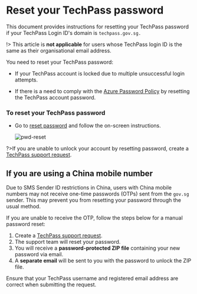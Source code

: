 # Reset your TechPass password

This document provides instructions for resetting your TechPass password if your TechPass Login ID's domain is ```techpass.gov.sg.```

!> This article is **not applicable** for users whose TechPass login ID is the same as their organisational email address.


You need to reset your TechPass password:

- If your TechPass account is locked due to multiple unsuccessful login attempts.

- If there is a need to comply with the [Azure Password Policy](https://learn.microsoft.com/en-us/azure/active-directory/authentication/concept-sspr-policy#administrator-password-policy-differences) by resetting the TechPass account password.

### To reset your TechPass password

- Go to [reset password](https://passwordreset.microsoftonline.com/) and follow the on-screen instructions.

    ![pwd-reset](/assets/images/password-reset-for-vendors.png)

    
?>If you are unable to unlock your account by resetting password, create a [TechPass support request](https://go.gov.sg/seed-techpass-support).


## If you are using a China mobile number

Due to SMS Sender ID restrictions in China, users with China mobile numbers may not receive one-time passwords (OTPs) sent from the `gov.sg` sender. This may prevent you from resetting your password through the usual method.

If you are unable to receive the OTP, follow the steps below for a manual password reset:

1. Create a [TechPass support request](https://go.gov.sg/seed-techpass-support).
2. The support team will reset your password.
3. You will receive a **password-protected ZIP file** containing your new password via email.
4. A **separate email** will be sent to you with the password to unlock the ZIP file.

Ensure that your TechPass username and registered email address are correct when submitting the request.
